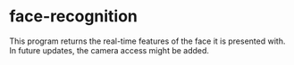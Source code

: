 # face-recognition
This program returns the real-time features of the face it is presented with. In future updates, the camera access might be added.
